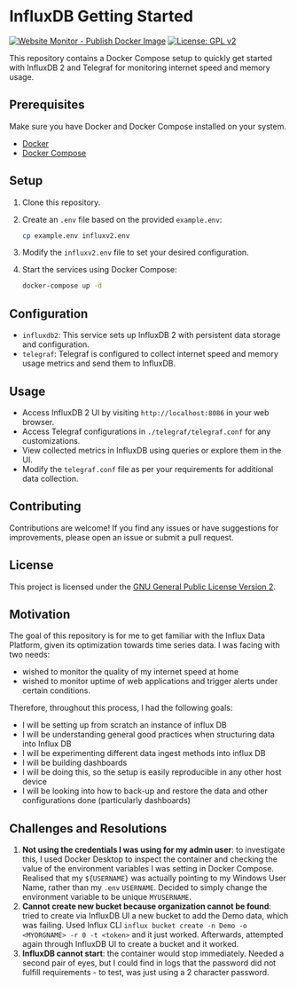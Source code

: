 # InfluxDB Getting Started
[![Website Monitor - Publish Docker Image](https://github.com/ninja-asa/influxdb-getting-started/actions/workflows/publish-website-monitor-docker-image.yml/badge.svg)](https://github.com/ninja-asa/influxdb-getting-started/actions/workflows/publish-website-monitor-docker-image.yml)
[![License: GPL v2](https://img.shields.io/badge/License-GPL%20v2-blue.svg)](https://www.gnu.org/licenses/gpl-2.0)



This repository contains a Docker Compose setup to quickly get started with InfluxDB 2 and Telegraf for monitoring internet speed and memory usage.

## Prerequisites

Make sure you have Docker and Docker Compose installed on your system.

- [Docker](https://docs.docker.com/get-docker/)
- [Docker Compose](https://docs.docker.com/compose/install/)

## Setup

1. Clone this repository.
2. Create an `.env` file based on the provided `example.env`:

    ```bash
    cp example.env influxv2.env
    ```

3. Modify the `influxv2.env` file to set your desired configuration.

4. Start the services using Docker Compose:

    ```bash
    docker-compose up -d
    ```

## Configuration

- `influxdb2`: This service sets up InfluxDB 2 with persistent data storage and configuration.
- `telegraf`: Telegraf is configured to collect internet speed and memory usage metrics and send them to InfluxDB.

## Usage

- Access InfluxDB 2 UI by visiting `http://localhost:8086` in your web browser.
- Access Telegraf configurations in `./telegraf/telegraf.conf` for any customizations.
- View collected metrics in InfluxDB using queries or explore them in the UI.
- Modify the `telegraf.conf` file as per your requirements for additional data collection.

## Contributing

Contributions are welcome! If you find any issues or have suggestions for improvements, please open an issue or submit a pull request.

## License

This project is licensed under the [GNU General Public License Version 2](LICENSE).

## Motivation

The goal of this repository is for me to get familiar with the Influx Data Platform, given its optimization towards time series data. I was facing with two needs:
- wished to monitor the quality of my internet speed at home
- wished to monitor uptime of web applications and trigger alerts under certain conditions.

Therefore, throughout this process, I had the following goals:
- I will be setting up from scratch an instance of influx DB
- I will be understanding general good practices when structuring data into Influx DB
- I will be experimenting different data ingest methods into influx DB
- I will be building dashboards
- I will be doing this, so the setup is easily reproducible in any other host device
- I will be looking into how to back-up and restore the data and other configurations done (particularly dashboards)

## Challenges and Resolutions
1. **Not using the credentials I was using for my admin user**: to investigate this, I used Docker Desktop to inspect the container and checking the value of the environment variables I was setting in Docker Compose. Realised that my `${USERNAME}` was actually pointing to my Windows User Name, rather than my `.env` `USERNAME`. Decided to simply change the environment variable to be unique `MYUSERNAME`.
2. **Cannot create new bucket because organization cannot be found**: tried to create via InfluxDB UI a new bucket to add the Demo data, which was failing. Used Influx CLI `influx bucket create -n Demo -o <MYORGNAME> -r 0 -t <token>` and it just worked. Afterwards, attempted again through InfluxDB UI to create a bucket and it worked.
3. **InfluxDB cannot start**: the container would stop immediately. Needed a second pair of eyes, but I could find in logs that the password did not fulfill requirements - to test, was just using a 2 character password.
